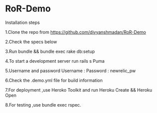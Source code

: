# RoR-Demo

Installation steps

1.Clone the repo from https://github.com/divyanshmadan/RoR-Demo

2.Check the specs below

3.Run bundle && bundle exec rake db:setup

4.To start a development server run rails s Puma

5.Username and password 
Username : <personname>
Password : newrelic_pw

6.Check the .demo.yml file for build information

7.For deployment ,use Heroko Toolkit and run Heroku Create && Heroku Open

8.For testing ,use bundle exec rspec.


